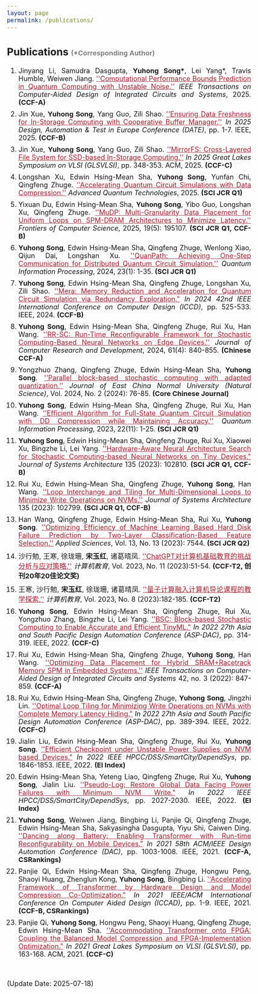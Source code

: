 ```yaml
---
layout: page
permalink: /publications/
---
```

<style>
    body {
        font-size: 18px;
    }
    .publications li{
        margin: 10px 0;
        text-align: justify;
    }
    a {
      color: #a32133;
    }
    h5 {
      font-weight: 700;
      margin-left: -2em;
    }
</style>


<section class="publications">
    <h2>
      Publications
      <span style="font-size: 18px; color: gray;"> (*Corresponding Author)</span>
    </h2>
    <ol>
        <li>
            Jinyang Li, Samudra Dasgupta, <strong>Yuhong Song*</strong>, Lei Yang*, Travis Humble, Weiwen Jiang. <a href="https://ieeexplore.ieee.org/document/11096058">''Computational Performance Bounds Prediction in Quantum Computing with Unstable Noise.''</a> <em>IEEE Transactions on Computer-Aided Design of Integrated Circuits and Systems</em>, 2025. <strong>(CCF-A)</strong>
        </li>
        <li>
            Jin Xue, <strong>Yuhong Song</strong>, Yang Guo, Zili Shao. <a href="https://ieeexplore.ieee.org/abstract/document/10993028?casa_token=qbznp401g9cAAAAA:EvHkfNzQGuFxNQpk9wzAJ96Yg7xKOzVA0ImanRRUx1JEcrxBJbByPI_zgrDOAyyyIA-kUmk">''Ensuring Data Freshness for In-Storage Computing with Cooperative Buffer Manager.''</a> <em>In 2025 Design, Automation & Test in Europe Conference (DATE)</em>, pp. 1-7. IEEE, 2025. <strong>(CCF-B)</strong>
        </li>
        <li>
            Jin Xue, <strong>Yuhong Song</strong>, Yang Guo, Zili Shao. <a href="https://dl.acm.org/doi/10.1145/3716368.3735146">''MirrorFS: Cross-Layered File System for SSD-based In-Storage Computing.''</a> <em>In 2025 Great Lakes Symposium on VLSI (GLSVLSI)</em>, pp. 348-353. ACM, 2025. <strong>(CCF-C)</strong>
        </li>
        <li>
            Longshan Xu, Edwin Hsing-Mean Sha, <strong>Yuhong Song</strong>, Yunfan Chi, Qingfeng Zhuge. <a href="https://advanced.onlinelibrary.wiley.com/doi/abs/10.1002/qute.202500223?casa_token=z5DdPFYAB7sAAAAA%3A7bxp8vzUPmAKT8RCk5BkijierbK8I3M-Nu1Rd-Q3Z6pc1Kl2ga2DS3I_Z8wzoZqZMXV5_Eo_o5R19Q">''Accelerating Quantum Circuit Simulations with Data Compression.''</a> <em>Advanced Quantum Technologies</em>, 2025. <strong>(SCI JCR Q1)</strong>
        </li>
        <li>
            Yixuan Du, Edwin Hsing-Mean Sha, <strong>Yuhong Song</strong>, Yibo Guo, Longshan Xu, Qingfeng Zhuge. <a href="https://link.springer.com/article/10.1007/s11704-023-3566-y">''MuDP: Multi-Granularity Data Placement for Uniform Loops on SPM-DRAM Architectures to Minimize Latency.''</a> <em>Frontiers of Computer Science</em>, 2025, 19(5): 195107. <strong>(SCI JCR Q1, CCF-B)</strong>
        </li>
        <li>
            <strong>Yuhong Song</strong>, Edwin Hsing-Mean Sha, Qingfeng Zhuge, Wenlong Xiao, Qijun Dai, Longshan Xu. <a href="https://link.springer.com/article/10.1007/s11128-023-04192-x">''QuanPath: Achieving One-Step Communication for Distributed Quantum Circuit Simulation.''</a> <em>Quantum Information Processing</em>, 2024, 23(1): 1-35. <strong>(SCI JCR Q1)</strong>
        </li>
        <li>
            <strong>Yuhong Song</strong>, Edwin Hsing-Mean Sha, Qingfeng Zhuge, Longshan Xu, Zili Shao. <a href="https://ieeexplore.ieee.org/abstract/document/10818024?casa_token=Tnd7EVPKU-MAAAAA:TtlUGJ_ksgohxNXhBqcwqSbBJGbH8L2jQdnkO2Q-VFUjlFdT1KR3IOJz9lCd6u6dYSYr52w">''Mera: Memory Reduction and Acceleration for Quantum Circuit Simulation via Redundancy Exploration."</a> <em>In 2024 42nd IEEE International Conference on Computer Design (ICCD)</em>, pp. 525-533. IEEE, 2024. <strong>(CCF-B)</strong>
        </li>
        <li>
            <strong>Yuhong Song</strong>, Edwin Hsing-Mean Sha, Qingfeng Zhuge, Rui Xu, Han Wang. <a href="https://crad.ict.ac.cn/en/article/Y2024/I4/840">''RR-SC: Run-Time Reconfigurable Framework for Stochastic Computing-Based Neural Networks on Edge Devices.''</a> <em>Journal of Computer Research and Development</em>, 2024, 61(4): 840-855. <strong>(Chinese CCF-A)</strong>
        </li>
        <li>
            Yongzhuo Zhang, Qingfeng Zhuge, Edwin Hsing-Mean Sha, <strong>Yuhong Song</strong>. <a href="https://xblk.ecnu.edu.cn/CN/10.3969/j.issn.1000-5641.2024.02.009">''Parallel block-based stochastic computing with adapted quantization.''</a> <em>Journal of East China Normal University (Natural Science)</em>, Vol. 2024, No. 2 (2024): 76-85. <strong>(Core Chinese Journal)</strong>
        </li>
        <li>
            <strong>Yuhong Song</strong>, Edwin Hsing-Mean Sha, Qingfeng Zhuge, Rui Xu, Han Wang. <a href="https://link.springer.com/article/10.1007/s11128-023-04160-5">''Efficient Algorithm for Full-State Quantum Circuit Simulation with DD Compression while Maintaining Accuracy.''</a> <em>Quantum Information Processing</em>, 2023, 22(11): 1-25. <strong>(SCI JCR Q1)</strong>
        </li>
        <li>
            <strong>Yuhong Song</strong>, Edwin Hsing-Mean Sha, Qingfeng Zhuge, Rui Xu, Xiaowei Xu, Bingzhe Li, Lei Yang. <a href="https://www.sciencedirect.com/science/article/abs/pii/S1383762122002958">''Hardware-Aware Neural Architecture Search for Stochastic Computing-based Neural Networks on Tiny Devices."</a> <em>Journal of Systems Architecture</em> 135 (2023): 102810. <strong>(SCI JCR Q1, CCF-B)</strong>
        </li>
        <li>
            Rui Xu, Edwin Hsing-Mean Sha, Qingfeng Zhuge, <strong>Yuhong Song</strong>, Han Wang. <a href="https://www.sciencedirect.com/science/article/abs/pii/S1383762122002843">''Loop Interchange and Tiling for Multi-Dimensional Loops to Minimize Write Operations on NVMs.''</a> <em>Journal of Systems Architecture</em> 135 (2023): 102799. <strong>(SCI JCR Q1, CCF-B)</strong>
        </li>
        <li>
            Han Wang, Qingfeng Zhuge, Edwin Hsing-Mean Sha, Rui Xu, <strong>Yuhong Song</strong>. <a href="https://www.mdpi.com/2076-3417/13/13/7544">''Optimizing Efficiency of Machine Learning Based Hard Disk Failure Prediction by Two-Layer Classification-Based Feature Selection.''</a> <em>Applied Sciences</em>, Vol. 13, No. 13 (2023): 7544. <strong>(SCI JCR Q2)</strong>
        </li>
        <li>
            沙行勉, 王寒, 徐珑珊, <strong>宋玉红</strong>, 诸葛晴凤. <a href="https://jyjs.chinajournal.net.cn/wki/WebPublication/paperDigest.aspx?paperID=7806487c-d8fb-4c54-a973-2f23f174c907#">''ChatGPT对计算机基础教育的挑战分析与应对策略.''</a> <em>计算机教育</em>, Vol. 2023, No. 11 (2023):51-54. <strong>(CCF-T2, 创刊20年20佳论文奖)</strong>
        </li>
        <li>
            王寒, 沙行勉, <strong>宋玉红</strong>, 徐珑珊, 诸葛晴凤. <a href="https://jyjs.chinajournal.net.cn/WKI/WebPublication/paperDigest.aspx?paperID=c3cfccfb-5657-48be-a68f-20662ca7e08d">''量子计算融入计算机导论课程的教学探索.''</a> <em>计算机教育</em>, Vol. 2023, No. 8 (2023):182-185. <strong>(CCF-T2)</strong>
        </li>
        <li>
            <strong>Yuhong Song</strong>, Edwin Hsing-Mean Sha, Qingfeng Zhuge, Rui Xu, Yongzhuo Zhang, Bingzhe Li, Lei Yang. <a href="https://ieeexplore.ieee.org/abstract/document/9712585?casa_token=xC6b1_UqGe8AAAAA:maLg4Q7MK7dw7xM63ReH_KP6pU0uY8lPsAZAZRklVbpUil9CZEANOh8DIdmJIWFfi6GF0gs">''BSC: Block-based Stochastic Computing to Enable Accurate and Efficient TinyML."</a> <em>In 2022 27th Asia and South Pacific Design Automation Conference (ASP-DAC)</em>, pp. 314-319. IEEE, 2022. <strong>(CCF-C)</strong>
        </li>
        <li>
            Rui Xu, Edwin Hsing-Mean Sha, Qingfeng Zhuge, <strong>Yuhong Song</strong>, Han Wang. <a href="https://ieeexplore.ieee.org/abstract/document/9808100?casa_token=_kUN9hB2XzYAAAAA:ebshkzCUuRdtrKgAwv4DQeCylB6BSZ0H8SR3QyFG7WAlfMis5GBf0yFC2hsRPwFawfuGBrA">''Optimizing Data Placement for Hybrid SRAM+Racetrack Memory SPM in Embedded Systems.''</a> <em>IEEE Transactions on Computer-Aided Design of Integrated Circuits and Systems</em> 42, no. 3 (2022): 847-859. <strong>(CCF-A)</strong>
        </li>
        <li>
            Rui Xu, Edwin Hsing-Mean Sha, Qingfeng Zhuge, <strong>Yuhong Song</strong>, Jingzhi Lin. <a href="https://ieeexplore.ieee.org/abstract/document/9712532?casa_token=LUgtxjnVLdsAAAAA:XTYm5Dw8E41h-inDJsHdpOjM3ZBnRdYb-M9De4SfwAuoEeReTkdgZCR7wj3XtB4lhG29QtU">''Optimal Loop Tiling for Minimizing Write Operations on NVMs with Complete Memory Latency Hiding."</a> <em>In 2022 27th Asia and South Pacific Design Automation Conference (ASP-DAC)</em>, pp. 389-394. IEEE, 2022. <strong>(CCF-C)</strong>
        </li>
        <li>
            Jialin Liu, Edwin Hsing-Mean Sha, Qingfeng Zhuge, Rui Xu, <strong>Yuhong Song</strong>. <a href="https://ieeexplore.ieee.org/abstract/document/10074682">''Efficient Checkpoint under Unstable Power Supplies on NVM based Devices."</a> <em>In 2022 IEEE HPCC/DSS/SmartCity/DependSys</em>, pp. 1846-1853. IEEE, 2022. <strong>(EI Index)</strong>
        </li>
        <li>
            Edwin Hsing-Mean Sha, Yeteng Liao, Qingfeng Zhuge, Rui Xu, <strong>Yuhong Song</strong>, Jialin Liu. <a href="https://ieeexplore.ieee.org/abstract/document/10074635">''Pseudo-Log: Restore Global Data Facing Power Failures with Minimum NVM Write."</a> <em>In 2022 IEEE HPCC/DSS/SmartCity/DependSys</em>, pp. 2027-2030. IEEE, 2022. <strong>(EI Index)</strong>
        </li>
        <li>
            <strong>Yuhong Song</strong>, Weiwen Jiang, Bingbing Li, Panjie Qi, Qingfeng Zhuge, Edwin Hsing-Mean Sha, Sakyasingha Dasgupta, Yiyu Shi, Caiwen Ding. <a href="https://ieeexplore.ieee.org/abstract/document/9586295?casa_token=_-TgosNFim4AAAAA:oRP_KXYaTCITWTgXZtbNF7wFjhDZet1RyfqL9K632YgSohfmelf0zIYPhoaNYW5IRQ-O5rI">''Dancing along Battery: Enabling Transformer with Run-time Reconfigurability on Mobile Devices."</a> <em>In 2021 58th ACM/IEEE Design Automation Conference (DAC)</em>, pp. 1003-1008. IEEE, 2021. <strong>(CCF-A, CSRankings)</strong>
        </li>
        <li>
            Panjie Qi, Edwin Hsing-Mean Sha, Qingfeng Zhuge, Hongwu Peng, Shaoyi Huang, Zhenglun Kong, <strong>Yuhong Song</strong>, Bingbing Li. <a href="https://ieeexplore.ieee.org/abstract/document/9643586?casa_token=tILZxO-EEhwAAAAA:m2ccbWRNOGm5QsM4PGzYZ0sz1I2CFDEJLG6YaXnIrjyp-tzcLfc4CI-kWJtd0JGRPYVZY-U">''Accelerating Framework of Transformer by Hardware Design and Model Compression Co-Optimization."</a> <em>In 2021 IEEE/ACM International Conference On Computer Aided Design (ICCAD)</em>, pp. 1-9. IEEE, 2021. <strong>(CCF-B, CSRankings)</strong>
        </li>
        <li>
            Panjie Qi, <strong>Yuhong Song</strong>, Hongwu Peng, Shaoyi Huang, Qingfeng Zhuge, Edwin Hsing-Mean Sha. <a href="https://dl.acm.org/doi/abs/10.1145/3453688.3461739?casa_token=DUhLreU_a3QAAAAA:ORKBUR_yGqANLXqzyG3nmlq2yg1Irde41H-E0Kbba7qDeTvXaNIH4Il60Iy8Hy5cCGnP_AHnXmI">''Accommodating Transformer onto FPGA: Coupling the Balanced Model Compression and FPGA-Implementation Optimization."</a> <em>In 2021 Great Lakes Symposium on VLSI (GLSVLSI)</em>, pp. 163-168. ACM, 2021. <strong>(CCF-C)</strong>
        </li>
    </ol>
    <br>
    <p>(Update Date: 2025-07-18)</p>
</section>
